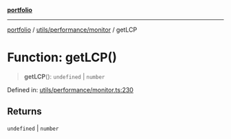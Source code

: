 [**portfolio**](../../../../README.md)

***

[portfolio](../../../../modules.md) / [utils/performance/monitor](../README.md) / getLCP

# Function: getLCP()

> **getLCP**(): `undefined` \| `number`

Defined in: [utils/performance/monitor.ts:230](https://github.com/tnorlund/Portfolio/blob/383704599de4466894556f79604abecab8a6d939/portfolio/utils/performance/monitor.ts#L230)

## Returns

`undefined` \| `number`
